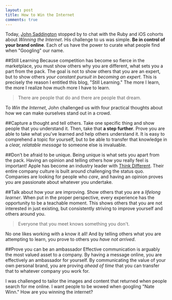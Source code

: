 ```yaml
---
layout: post
title: How to Win the Internet
comments: true
---
```


Today, [John Saddington](https://twitter.com/saddington) stopped by to chat with the Ruby and iOS cohorts about *Winning the Internet*. His challenge to us was simple. **Be in control of your brand online**. Each of us have the power to curate what people find when "Googling" our name. 

##Still Learning
Because competition has become so fierce in the marketplace, you must show others why you are different, what sets you a part from the pack. The goal is not to show others that you are an expert, but to show others *your constant pursuit in becoming an expert*. This is precisely the reason I entitled this blog, "Still Learning." The more I learn, the more I realize how much more I have to learn.

>There are people that do and there are people that dream.

To *Win the Internet*, John challenged us with four practical thoughts about how we can make ourselves stand out in a crowd.

##Capture a thought and tell others.
Take one specific thing and show people that you understand it. Then, take that **a step further**. Prove you are able to take what you've learned and help others understand it. It is easy to comprehend a topic for yourself, but to be able to transfer that knowledge in a *clear, relatable message* to someone else is invaluable.

##Don’t be afraid to be unique.
Being unique is what sets you apart from the pack. Having an opinion and telling others how you really feel is important! Apple has become an industry leader with [Think Different](http://www.thecrazyones.it/spot-en.html). Their entire company culture is built around challenging the status quo. Companies are looking for people who *care*, and having an opinion proves you are passionate about whatever you undertake.

##Talk about how your are improving.
Show others that you are a *lifelong learner*. When put in the proper perspective, every experience has the opportunity to be a teachable moment. This shows others that you are not interested in just existing, but consistently striving to improve yourself and others around you. 

>Everyone that you meet knows something you don't.

No one likes working with a know it all! And by telling others what you are attempting to learn, you prove to others you *have not arrived*.

##Prove you can be an ambassador
Effective communication is arguably the most valued asset to a company. By having a message online, you are effectively an ambassador for yourself. By communicating the value of your own personal brand, you are proving *ahead of time* that you can transfer that to whatever company you work for.

I was challenged to tailor the images and content that returned when people search for me online. I want people to be wowed when googling "Nate Winn." How are you winning the internet?